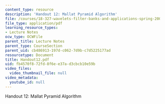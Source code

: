 ```yaml
---
content_type: resource
description: 'Handout 12: Mallat Pyramid Algorithm'
file: /courses/18-327-wavelets-filter-banks-and-applications-spring-2003/fb4570f872fd8f6ee37ad3cbcb10e59b_Handout12.pdf
file_type: application/pdf
learning_resource_types:
- Lecture Notes
ocw_type: OCWFile
parent_title: Lecture Notes
parent_type: CourseSection
parent_uid: cb486913-197d-c062-7d9b-c7d5225177ad
resourcetype: Document
title: Handout12.pdf
uid: fb4570f8-72fd-8f6e-e37a-d3cbcb10e59b
video_files:
  video_thumbnail_file: null
video_metadata:
  youtube_id: null
---
```

Handout 12: Mallat Pyramid Algorithm

